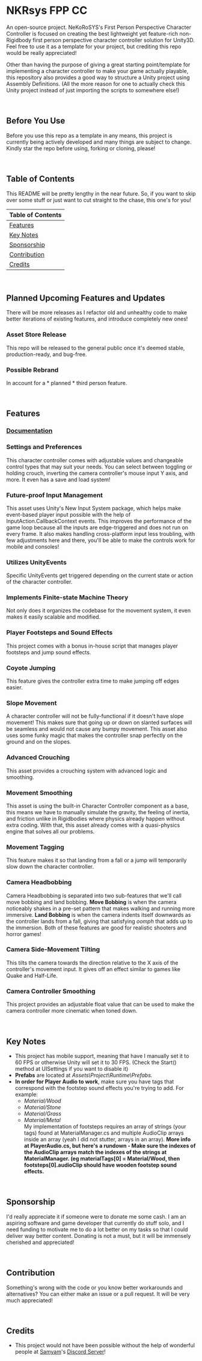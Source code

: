 # NKRsys FPP CC
An open-source project. NeKoRoSYS's First Person Perspective Character Controller is focused on creating the best lightweight yet feature-rich non-Rigidbody first person perspective character controller solution for Unity3D. Feel free to use it as a template for your project, but crediting this repo would be really appreciated!

Other than having the purpose of giving a great starting point/template for implementing a character controller to make your game actually playable, this repository also provides a good way to structure a Unity project using Assembly Definitions. (All the more reason for one to actually check this Unity project instead of just importing the scripts to somewhere else!)

<br>

## Before You Use
Before you use this repo as a template in any means, this project is currently being actively developed and many things are subject to change. Kindly star the repo before using, forking or cloning, please!

<br>

## Table of Contents
This README will be pretty lengthy in the near future. So, if you want to skip over some stuff or just want to cut straight to the chase, this one's for you!

| Table of Contents               |
| ------------------------------- |
| [Features](#features)           |
| [Key Notes](#key-notes)         |
| [Sponsorship](#sponsorship)     |
| [Contribution](#contribution)   |
| [Credits](#credits)             |

<br>

## Planned Upcoming Features and Updates
There will be more releases as I refactor old and unhealthy code to make better iterations of existing features, and introduce completely new ones!
### Asset Store Release
This repo will be released to the general public once it's deemed stable, production-ready, and bug-free.
### Possible Rebrand
In account for a * planned * third person feature.

<br>

## Features
### [Documentation](https://github.com/NeKoRoSYS/NKRsys-FPP-CC/wiki)
### Settings and Preferences
This character controller comes with adjustable values and changeable control types that may suit your needs. You can select between toggling or holding crouch, inverting the camera controller's mouse input Y axis, and more. It even has a save and load system!
### Future-proof Input Management
This asset uses Unity's New Input System package, which helps make event-based player input possible with the help of InputAction.CallbackContext events. This improves the performance of the game loop because all the inputs are edge-triggered and does not run on every frame. It also makes handling cross-platform input less troubling, with few adjustments here and there, you'll be able to make the controls work for mobile and consoles!
### Utilizes UnityEvents
Specific UnityEvents get triggered depending on the current state or action of the character controller.
### Implements Finite-state Machine Theory
Not only does it organizes the codebase for the movement system, it even makes it easily scalable and modified.
### Player Footsteps and Sound Effects
This project comes with a bonus in-house script that manages player footsteps and jump sound effects.
### Coyote Jumping
This feature gives the controller extra time to make jumping off edges easier.
### Slope Movement
A character controller will not be fully-functional if it doesn't have slope movement! This makes sure that going up or down on slanted surfaces will be seamless and would not cause any bumpy movement. This asset also uses some funky magic that makes the controller snap perfectly on the ground and on the slopes.
### Advanced Crouching
This asset provides a crouching system with advanced logic and smoothing.
### Movement Smoothing
This asset is using the built-in Character Controller component as a base, this means we have to manually simulate the gravity, the feeling of inertia, and friction unlike in Rigidbodies where physics already happen without extra coding. With that, this asset already comes with a quasi-physics engine that solves all our problems.
### Movement Tagging
This feature makes it so that landing from a fall or a jump will temporarily slow down the character controller.
### Camera Headbobbing
Camera Headbobbing is separated into two sub-features that we'll call move bobbing and land bobbing. **Move Bobbing** is when the camera noticeably shakes in a pre-set pattern that makes walking and running more immersive. **Land Bobbing** is when the camera indents itself downwards as the controller lands from a fall, giving that satisfying <i>oomph</i> that adds up to the immersion. Both of these features are good for realistic shooters and horror games!
### Camera Side-Movement Tilting
This tilts the camera towards the direction relative to the X axis of the controller's movement input. It gives off an effect similar to games like Quake and Half-Life.
### Camera Controller Smoothing
This project provides an adjustable float value that can be used to make the camera controller more cinematic when toned down.

<br>

## Key Notes
- This project has mobile support, meaning that have I manually set it to 60 FPS or otherwise Unity will set it to 30 FPS. (Check the Start() method at UISettings if you want to disable it)
- **Prefabs** are located at <i>Assets\Project\Runtime\Prefabs\.</i>
- **In order for Player Audio to work**, make sure you have tags that correspond with the footstep sound effects you're trying to add. For example:
  - _Material/Wood_
  - _Material/Stone_
  - _Material/Grass_
  - _Material/Metal_<br>
My implementation of footsteps requires an array of strings (your tags) found at MaterialManager.cs and multiple AudioClip arrays inside an array (yeah I did not stutter, arrays in an array). **More info at PlayerAudio.cs, but here's a rundown - Make sure the indexes of the AudioClip arrays match the indexes of the strings at MaterialManager. (eg materialTags[0] = Material/Wood, then footsteps[0].audioClip should have wooden footstep sound effects.**

<br>

## Sponsorship
I'd really appreciate it if someone were to donate me some cash. I am an aspiring software and game developer that currently do stuff solo, and I need funding to motivate me to do a lot better on my tasks so that I could deliver way better content. Donating is not a must, but it will be immensely cherished and appreciated!

<br>

## Contribution
Something's wrong with the code or you know better workarounds and alternatives? You can either make an issue or a pull request. It will be very much appreciated!

<br>

## Credits
- This project would not have been possible without the help of wonderful people at [Samyam](https://www.youtube.com/@samyam)'s [Discord Server](https://discord.com/invite/B9bjMxj)!
